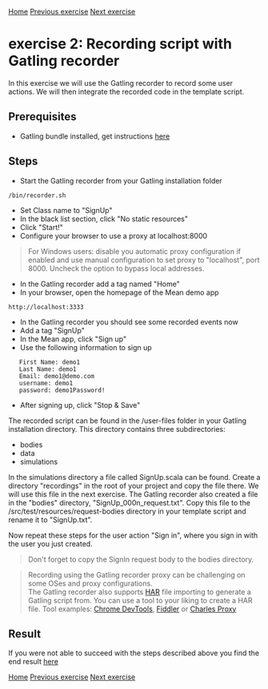 [Home](index.md) 
[Previous exercise](exercise-1.md) 
[Next exercise](exercise-3.md)  

# exercise 2: Recording script with Gatling recorder

In this exercise we will use the Gatling recorder to record some user actions. We will then integrate the recorded code in the template script.

## Prerequisites 

* Gatling bundle installed, get instructions [here](https://gatling.io/docs/current/quickstart/)

## Steps

* Start the Gatling recorder from your Gatling installation folder

```
/bin/recorder.sh
```

* Set Class name to "SignUp"
* In the black list section, click "No static resources"
* Click "Start!"
* Configure your browser to use a proxy at localhost:8000

> For Windows users: disable you automatic proxy configuration if enabled and use manual configuration to set proxy to "localhost", port 8000. Uncheck the option to bypass local addresses.
 
* In the Gatling recorder add a tag named "Home"
* In your browser, open the homepage of the Mean demo app

``` 
http://localhost:3333 
```
* In the Gatling recorder you should see some recorded events now
* Add a tag "SignUp"
* In the Mean app, click "Sign up"
* Use the following information to sign up

```  
   First Name: demo1
   Last Name: demo1
   Email: demo1@demo.com
   username: demo1
   password: demo1Password!
```
* After signing up, click "Stop &#38; Save"

The recorded script can be found in the /user-files folder in your Gatling installation directory. This directory contains three subdirectories:
* bodies
* data
* simulations

In the simulations directory a file called SignUp.scala can be found. Create a directory "recordings" in the root of your project and copy the file there. We will use this file in the next exercise. 
The Gatling recorder also created a file in the "bodies" directory, "SignUp_000n_request.txt". Copy this file to the /src/test/resources/request-bodies directory in your template script and rename it to "SignUp.txt".

Now repeat these steps for the user action "Sign in", where you sign in with the user you just created. 

> Don't forget to copy the SignIn request body to the bodies directory. 

> Recording using the Gatling recorder proxy can be challenging on some OSes and proxy configurations.  
The Gatling recorder also supports [HAR](https://en.wikipedia.org/wiki/HAR_(file_format)) file importing to generate a Gatling script from. You can use a tool to your liking to create a HAR file. Tool examples: [Chrome DevTools](https://developers.google.com/web/tools/chrome-devtools), [Fiddler](https://www.telerik.com/fiddler) or [Charles Proxy](http://www.charlesproxy.com/)

## Result

If you were not able to succeed with the steps described above you find the end result [here](https://github.com/perfana/perfana-gatling-workshop/tree/workshop/exercise-2)  

[Home](index.md) 
[Previous exercise](exercise-1.md) 
[Next exercise](exercise-3.md)  
   